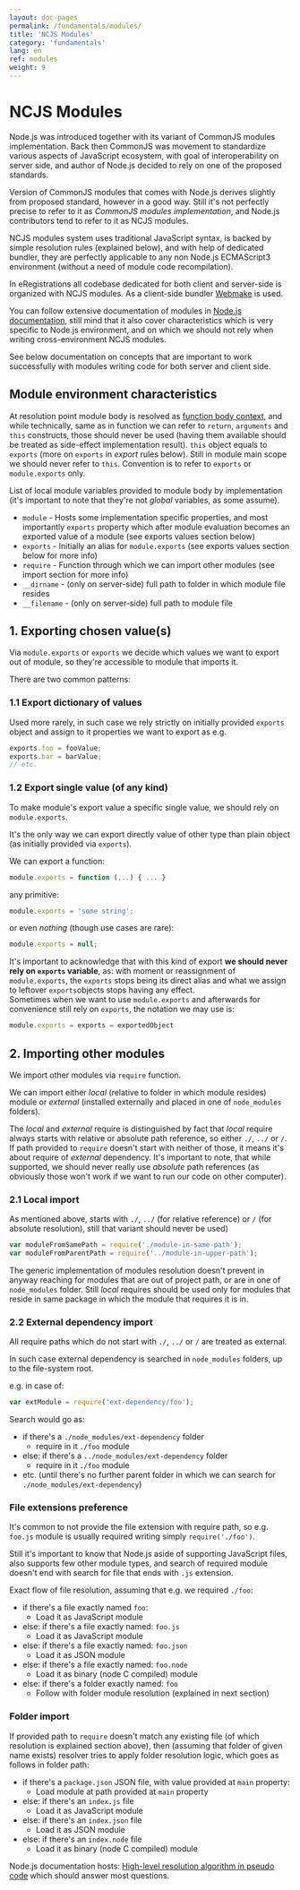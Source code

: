 ```yaml
---
layout: doc-pages
permalink: /fundamentals/modules/
title: 'NCJS Modules'
category: 'fundamentals'
lang: en
ref: modules
weight: 9
---
```


# NCJS Modules

Node.js was introduced together with its variant of CommonJS modules implementation.
Back then CommonJS was movement to standardize various aspects of JavaScript ecosystem, with goal of interoperability on server side, and author of Node.js decided to rely on one of the proposed standards.

Version of CommonJS modules that comes with Node.js derives slightly from proposed standard, however in a good way. Still it's not perfectly precise to refer to it as _CommonJS modules implementation_, and Node.js contributors tend to refer to it as NCJS modules.

NCJS modules system uses traditional JavaScript syntax, is backed by simple resolution rules (explained below), and with help of dedicated bundler, they are perfectly applicable to any non Node.js ECMAScript3 environment (without a need of module code recompilation).

In eRegistrations all codebase dedicated for both client and server-side is organized with NCJS modules. As a client-side bundler [Webmake](https://github.com/medikoo/modules-webmake#modules-webmake) is used.

You can follow extensive documentation of modules in [Node.js documentation](https://nodejs.org/dist/latest-v7.x/docs/api/modules.html), still mind that it also cover characteristics which is very specific to Node.js environment, and on which we should not rely when writing cross-environment NCJS modules.

See below documentation on concepts that are important to work successfully with modules writing code for both server and client side.

## Module environment characteristics

At resolution point module body is resolved as [function body context](https://nodejs.org/dist/latest-v7.x/docs/api/modules.html#modules_the_module_wrapper), and while technically, same as in function we can refer to `return`, `arguments` and `this` constructs, those should never be used (having them available should be treated as side-effect implementation result). `this` object equals to  `exports` (more on `exports` in _export_ rules below). Still in module main scope we should never refer to `this`. Convention is to refer to `exports` or `module.exports` only.

List of local module variables provided to module body by implementation (it's important to note that they're not *global* variables, as some assume).

- `module` - Hosts some implementation specific properties, and most importantly `exports` property which after module evaluation becomes an exported value of a module (see exports values section below)
- `exports` - Initially an alias for `module.exports` (see exports values section below for more info)
- `require` - Function through which we can import other modules (see import section for more info)
- `__dirname` - (only on server-side) full path to folder in which module file resides
- `__filename` - (only on server-side) full path to module file

## 1. Exporting chosen value(s)

Via `module.exports` or `exports` we decide which values we want to export out of module, so they're accessible to module that imports it.

There are two common patterns:

### 1.1 Export dictionary of values

Used more rarely,  in such case we rely strictly on initially provided `exports` object and assign to it properties we want to export as e.g.

```javascript
exports.foo = fooValue;
exports.bar = barValue;
// etc.
```

### 1.2 Export single value (of any kind)

To make module's export value a specific single value, we should rely on `module.exports`.

It's the only way we can export directly value of other type than plain object (as initially provided via `exports`).

We can export a function:

```javascript
module.exports = function (...) { ... }
```

any primitive:

```javascript
module.exports = 'some string';
```

or even _nothing_ (though use cases are rare):

```javascript
module.exports = null;
```

It's important to acknowledge that with this kind of export __we should never rely on `exports` variable__, as: with moment or reassignment of `module.exports`, the `exports` stops being its direct alias and what we assign to leftover `exports`objects stops having any effect.  
Sometimes when we want to use `module.exports` and afterwards for convenience still rely on `exports`, the notation we may use is:

```javascript
module.exports = exports = exportedObject
```

## 2. Importing other modules

We import other modules via `require` function.

We can import either _local_ (relative to folder in which module resides) module or _external_ (installed externally and placed in one of `node_modules` folders).

The _local_ and _external_ require is distinguished by fact that _local_ require always starts with relative or absolute path reference, so either `./`, `../` or `/`. If path provided to `require` doesn't start with neither of those, it means it's about require of _external_ dependency.
It's important to note, that while supported, we should never really use _absolute_ path references (as obviously those won't work if we want to run our code on other computer).

### 2.1 Local import

As mentioned above, starts with `./`, `../` (for relative reference) or `/` (for absolute resolution), still that variant should never be used)

```javascript
var moduleFromSamePath = require('./module-in-same-path');
var moduleFromParentPath = require('../module-in-upper-path');
```

The generic implementation of modules resolution doesn't prevent in anyway reaching for modules that are out of project path, or are in one of `node_modules` folder. Still _local_ requires should be used only for modules that reside in same package in which the module that requires it is in.

### 2.2 External dependency import

All require paths which do not start with `./`, `../` or `/` are treated as external.

In such case external dependency is searched in `node_modules` folders, up to the file-system root.

e.g. in case of:

```javascript
var extModule = require('ext-dependency/foo');
```

Search would go as:

- if there's a `./node_modules/ext-dependency` folder
  - require in it `./foo` module
- else: if there's a `../node_modules/ext-dependency` folder
  - require in it `./foo` module
- etc. (until there's no further parent folder in which we can search for `./node_modules/ext-dependency`)

### File extensions preference

It's common to not provide the file extension with require path, so e.g. `foo.js` module is usually required writing simply `require('./foo')`.

Still it's important to know that Node.js aside of supporting JavaScript files, also supports few other module types, and search of required module doesn't end with search for file that ends with `.js` extension.

Exact flow of file resolution, assuming that e.g. we required `./foo`:

- if there's a file exactly named `foo`:
  - Load it as JavaScript module
- else: if there's a file exactly named: `foo.js`
  - Load it as JavaScript module
- else: if there's a file exactly named: `foo.json`
  - Load it as JSON module
- else: if there's a file exactly named: `foo.node`
  - Load it as binary (node C compiled) module
- else: if there's a folder exactly named: `foo`
  - Follow with folder module resolution (explained in next section)

### Folder import

If provided path to `require` doesn't match any existing file (of which resolution is explained section above), then (assuming that folder of given name exists) resolver tries to apply folder resolution logic, which goes as follows in folder path:

- if there's a `package.json` JSON file, with value provided at `main` property:
  - Load module at path provided at `main` property
- else: if there's an `index.js` file
  - Load it as JavaScript module
- else: if there's an `index.json` file
  - Load it as JSON module
- else: if there's an `index.node` file
  - Load it as binary (node C compiled) module

Node.js documentation hosts: [High-level resolution algorithm in pseudo code](https://nodejs.org/dist/latest-v7.x/docs/api/modules.html#modules_all_together) which should answer most questions.
